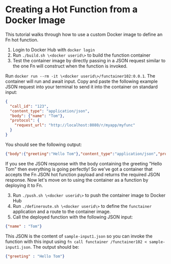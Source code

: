 # Creating a Hot Function from a Docker Image

This tutorial walks through how to use a custom Docker image to define an
Fn hot function.

1. Login to Docker Hub with `docker login`
2. Run `./build.sh \<docker userid\>`  to build the function container
3. Test the container image by directly passing in a JSON request similar to 
the one Fn will construct when the function is invoked.

  Run `docker run --rm -it \<docker userid\>/functainer102:0.0.1`.  The container
  will run and await input.   Copy and paste the following example JSON request
  into your terminal to send it into the container on standard input:

  ```json
  {
    "call_id": "123",
    "content_type": "application/json",
    "body": {"name": "Tom"},
    "protocol": {
      "request_url": "http://localhost:8080/r/myapp/myfunc"
    }
  }
  ```

  You should see the following output:

  ```json
  {"body":{"greeting":"Hello Tom"},"content_type":"application/json","protocol":{"status_code":200}}
  ```

  If you see the JSON response with the body containing the greeting "Hello Tom" 
  then everything is going perfectly!  So we've got a container that accepts 
  the Fn JSON hot function payload and returns the required JSON response.  Now let's
  move on to using the container as a function by deploying it to Fn. 

3. Run `./push.sh \<docker userid\>` to push the container image to Docker Hub
4. Run `./defineroute.sh \<docker userid\>` to define the `functainer` application
and a route to the container image. 
5. Call the deployed function with the following JSON input:

  ```json
  {"name" : "Tom"}
  ```

  This JSON is the content of `sample-input1.json` so you can invoke the function
  with this input using `fn call functainer /functainer102 < sample-input1.json`.
  The output should be:

  ```json
  {"greeting" : "Hello Tom"}
  ```
